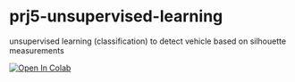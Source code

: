 # prj5-unsupervised-learning
unsupervised learning (classification) to detect vehicle based on silhouette measurements

[![Open In Colab](https://colab.research.google.com/assets/colab-badge.svg)](https://github.com/glaiml/prj5-unsupervised-learning/blob/master/VGK-PCA_Project.ipynb)
